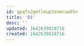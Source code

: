 ```yaml
---
id: qpqfx2qmtlmup3zomcuw05n
title: '01'
desc: ''
updated: 1642639828716
created: 1642639828716
---
```


